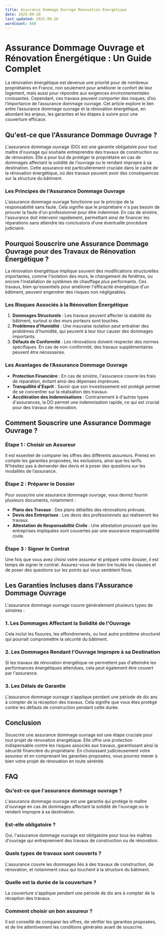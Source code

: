 ```yaml
---
title: Assurance Dommage Ouvrage Renovation Energetique
date: 2025-09-20
last_updated: 2025-09-20
wordcount: 860
---
```


# Assurance Dommage Ouvrage et Rénovation Énergétique : Un Guide Complet

La rénovation énergétique est devenue une priorité pour de nombreux propriétaires en France, non seulement pour améliorer le confort de leur logement, mais aussi pour répondre aux exigences environnementales croissantes. Cependant, ces travaux peuvent comporter des risques, d’où l’importance de l’assurance dommage ouvrage. Cet article explore le lien entre l’assurance dommage ouvrage et la rénovation énergétique, en abordant les enjeux, les garanties et les étapes à suivre pour une couverture efficace.

## Qu'est-ce que l'Assurance Dommage Ouvrage ?

L'assurance dommage ouvrage (DO) est une garantie obligatoire pour tout maître d'ouvrage qui souhaite entreprendre des travaux de construction ou de rénovation. Elle a pour but de protéger le propriétaire en cas de dommages affectant la solidité de l'ouvrage ou le rendant impropre à sa destination. Cette assurance est particulièrement cruciale dans le cadre de la rénovation énergétique, où des travaux peuvent avoir des conséquences sur la structure du bâtiment.

### Les Principes de l'Assurance Dommage Ouvrage

L'assurance dommage ouvrage fonctionne sur le principe de la responsabilité sans faute. Cela signifie que le propriétaire n'a pas besoin de prouver la faute d'un professionnel pour être indemnisé. En cas de sinistre, l'assurance doit intervenir rapidement, permettant ainsi de financer les réparations sans attendre les conclusions d'une éventuelle procédure judiciaire.

## Pourquoi Souscrire une Assurance Dommage Ouvrage pour des Travaux de Rénovation Énergétique ?

La rénovation énergétique implique souvent des modifications structurelles importantes, comme l'isolation des murs, le changement de fenêtres, ou encore l'installation de systèmes de chauffage plus performants. Ces travaux, bien qu'essentiels pour améliorer l'efficacité énergétique d'un bâtiment, peuvent engendrer des risques non négligeables.

### Les Risques Associés à la Rénovation Énergétique

1. **Dommages Structurels** : Les travaux peuvent affecter la stabilité du bâtiment, surtout si des murs porteurs sont touchés.
2. **Problèmes d'Humidité** : Une mauvaise isolation peut entraîner des problèmes d'humidité, qui peuvent à leur tour causer des dommages importants.
3. **Défauts de Conformité** : Les rénovations doivent respecter des normes spécifiques. En cas de non-conformité, des travaux supplémentaires peuvent être nécessaires.

### Les Avantages de l’Assurance Dommage Ouvrage

- **Protection Financière** : En cas de sinistre, l'assurance couvre les frais de réparation, évitant ainsi des dépenses imprévues.
- **Tranquillité d'Esprit** : Savoir que son investissement est protégé permet de se concentrer sur la réalisation des travaux.
- **Accélération des Indemnisations** : Contrairement à d'autres types d'assurances, la DO permet une indemnisation rapide, ce qui est crucial pour des travaux de rénovation.

## Comment Souscrire une Assurance Dommage Ouvrage ?

### Étape 1 : Choisir un Assureur

Il est essentiel de comparer les offres des différents assureurs. Prenez en compte les garanties proposées, les exclusions, ainsi que les tarifs. N’hésitez pas à demander des devis et à poser des questions sur les modalités de l’assurance.

### Étape 2 : Préparer le Dossier

Pour souscrire une assurance dommage ouvrage, vous devrez fournir plusieurs documents, notamment :

- **Plans des Travaux** : Des plans détaillés des rénovations prévues.
- **Devis des Entreprises** : Les devis des professionnels qui réaliseront les travaux.
- **Attestation de Responsabilité Civile** : Une attestation prouvant que les entreprises impliquées sont couvertes par une assurance responsabilité civile.

### Étape 3 : Signer le Contrat

Une fois que vous avez choisi votre assureur et préparé votre dossier, il est temps de signer le contrat. Assurez-vous de bien lire toutes les clauses et de poser des questions sur les points qui vous semblent flous.

## Les Garanties Incluses dans l'Assurance Dommage Ouvrage

L'assurance dommage ouvrage couvre généralement plusieurs types de sinistres :

### 1. Les Dommages Affectant la Solidité de l'Ouvrage

Cela inclut les fissures, les effondrements, ou tout autre problème structurel qui pourrait compromettre la sécurité du bâtiment.

### 2. Les Dommages Rendant l'Ouvrage Impropre à sa Destination

Si les travaux de rénovation énergétique ne permettent pas d'atteindre les performances énergétiques attendues, cela peut également être couvert par l'assurance.

### 3. Les Délais de Garantie

L'assurance dommage ouvrage s'applique pendant une période de dix ans à compter de la réception des travaux. Cela signifie que vous êtes protégé contre les défauts de construction pendant cette durée.

## Conclusion

Souscrire une assurance dommage ouvrage est une étape cruciale pour tout projet de rénovation énergétique. Elle offre une protection indispensable contre les risques associés aux travaux, garantissant ainsi la sécurité financière du propriétaire. En choisissant judicieusement votre assureur et en comprenant les garanties proposées, vous pourrez mener à bien votre projet de rénovation en toute sérénité.

## FAQ

### Qu'est-ce que l'assurance dommage ouvrage ?

L'assurance dommage ouvrage est une garantie qui protège le maître d'ouvrage en cas de dommages affectant la solidité de l'ouvrage ou le rendant impropre à sa destination.

### Est-elle obligatoire ?

Oui, l'assurance dommage ouvrage est obligatoire pour tous les maîtres d'ouvrage qui entreprennent des travaux de construction ou de rénovation.

### Quels types de travaux sont couverts ?

L'assurance couvre les dommages liés à des travaux de construction, de rénovation, et notamment ceux qui touchent à la structure du bâtiment.

### Quelle est la durée de la couverture ?

La couverture s'applique pendant une période de dix ans à compter de la réception des travaux.

### Comment choisir un bon assureur ?

Il est conseillé de comparer les offres, de vérifier les garanties proposées, et de lire attentivement les conditions générales avant de souscrire.
